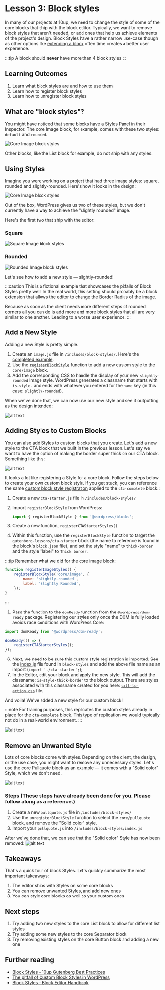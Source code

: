 # Lesson 3: Block styles

In many of our projects at 10up, we need to change the style of some of the core blocks that ship with the block editor. Typically, we want to remove block styles that aren't needed, or add ones that help us achieve elements of the project's design. Block Styles have a rather narrow use-case though as other options like [extending a block](/reference/Blocks/block-extensions) often time creates a better user experience.

:::tip
A block should **never** have more than 4 block styles
:::

## Learning Outcomes

1. Learn what block styles are and how to use them
2. Learn how to register block styles
3. Learn how to unregister block styles

## What are "block styles"?

You might have noticed that some blocks have a Styles Panel in their Inspector. The core Image block, for example, comes with these two styles: `default` and `rounded`.

![Core Image block styles](../../static/img/image-block-block-styles.png )

Other blocks, like the List block for example, do not ship with any styles.

## Using Styles

Imagine you were working on a project that had three image styles: square, rounded and slightly-rounded. Here's how it looks in the design:

![Core Image block styles](../../static/img/core-image-variations.jpg "Core Image block styles")

 Out of the box, WordPress gives us two of these styles, but we don't currently have a way to achieve the "slightly rounded" image.

Here's the first two that ship with the editor:

### Square

![Square Image block styles](../../static/img/core-image-square.png "Square Image block styles")

### Rounded

![Rounded Image block styles](../../static/img/core-image-rounded.png "Rounded Image block styles")

Let's see how to add a new style — slightly-rounded!

:::caution
This is a fictional example that showcases the pitfalls of Block Styles pretty well. In the real world, this setting should probably be a block extension that allows the editor to change the Border Radius of the image.

Because as soon as the client needs more different steps of rounded corners all you can do is add more and more block styles that all are very similar to one another. Leading to a worse user experience.
:::

## Add a New Style

Adding a new Style is pretty simple.

1. Create an `image.js` file in `/includes/block-styles/`. Here's the [completed example](https://github.com/10up/gutenberg-lessons/blob/trunk/themes/tenup-theme/includes/block-styles/image.js).
2. Use the [`registerBlockStyle`](https://developer.wordpress.org/block-editor/reference-guides/block-api/block-styles/) function to add a new custom style to the `core/image` block.
3. Add the corresponding CSS to handle the display of your new `slightly-rounded` Image style. WordPress generates a classname that starts with `is-style-` and ends with whatever you entered for the `name` key (in this case: `slightly-rounded`).

When we've done that, we can now use our new style and see it outputting as the design intended:

![alt text](../../static/img/core-image-slightly-rounded.png "Slightly Rounded Image block style")

## Adding Styles to Custom Blocks

You can also add Styles to custom blocks that you create. Let's add a new style to the CTA block that we built in the previous lesson. Let's say we want to have the option of making the border super thick on our CTA block. Something like this:

![alt text](../../static/img/cta-block-style.png "Slightly Rounded Image block style")

It looks a lot like registering a Style for a core block. Follow the steps below to create your own custom block style. If you get stuck, you can reference the same [custom block style registration](https://github.com/10up/gutenberg-lessons/blob/trunk/themes/tenup-theme/includes/block-styles/cta.js) applied to the `cta-complete` block.:

1. Create a new `cta-starter.js` file in `/includes/block-styles/`
2. Import `registerBlockStyle` from WordPress:

   ```js
   import { registerBlockStyle } from '@wordpress/blocks';
   ```

3. Create a new function, `registerCTAStarterStyles()`
4. Within this function, use the `registerBlockStyle` function to target the `gutenberg-lessons/cta-starter` block (the name to reference is found in the block's `block.json` file), and set the style "name" to `thick-border` and the style "label" to `Thick border`.

:::tip
Remember what we did for the core image block:

```js
function registerImageStyles() {
	registerBlockStyle('core/image', {
		name: 'slightly-rounded',
		label: 'Slightly Rounded',
	});
}
```

:::

1. Pass the function to the `domReady` function from the `@wordpress/dom-ready` package. Registering our styles only once the DOM is fully loaded avoids race conditions with WordPress Core:

```js
import domReady from '@wordpress/dom-ready';

domReady(() => {
	registerCTAStarterStyles();
});
```

6. Next, we need to be sure this custom style registration is imported. See the [index.js](https://github.com/10up/gutenberg-lessons/blob/trunk/themes/tenup-theme/includes/block-styles/index.js) file found in `block-styles` and add the above file name as an import (`import './cta-starter';`);
7. In the Editor, edit your block and apply the new style. This will add the classname: `is-style-thick-border` to the block output. There are styles associated with this classname created for you here: [`call-to-action.css`](https://github.com/10up/gutenberg-lessons/blob/trunk/themes/tenup-theme/assets/css/frontend/components/blocks/call-to-action.css) file.

And voila! We've added a new style for our custom block!

:::note
For training purposes, this replicates the custom styles already in place for the `cta-complete` block. This type of replication we would typically not do in a real-world environment.
:::

![alt text](../../static/img/cta-block-thick-border.png "Thick border CTA style")

## Remove an Unwanted Style

Lots of core blocks come with styles. Depending on the client, the design, or the use case, you might want to remove any unnecessary styles. Let's use the core Pullquote block as an example — it comes with a "Solid color" Style, which we don't need.

![alt text](../../static/img/pullquote-core-block-style.png "Slightly Rounded Image block style")

### Steps (These steps have already been done for you. Please follow along as a reference.)

1. Create a new `pullquote.js` file in `/includes/block-styles/`
2. Use the `unregisterBlockStyle` function to select the `core/pullquote` block, and remove the "Solid color" style.
3. Import your `pullquote.js` into `/includes/block-styles/index.js`

After we've done that, we can see that the "Solid color" Style has now been removed:
![alt text](../../static/img/pullquote-core-block-style-removed.png "Pullquote block with style removed")

## Takeaways

That's a quick tour of block Styles. Let's quickly summarize the most important takeaways:

1. The editor ships with Styles on some core blocks
2. You can remove unwanted Styles, and add new ones
3. You can style core blocks as well as your custom ones

## Next steps

1. Try adding two new styles to the core List block to allow for different list styles
2. Try adding some new styles to the core Separator block
3. Try removing existing styles on the core Button block and adding a new one

## Further reading

* [Block Styles - 10up Gutenberg Best Practices](/reference/Blocks/block-styles)
* [The pitfall of Custom Block Styles in WordPress](/guides/pitfals-style-api)
* [Block Styles - Block Editor Handbook](https://developer.wordpress.org/block-editor/reference-guides/block-api/block-styles/)
